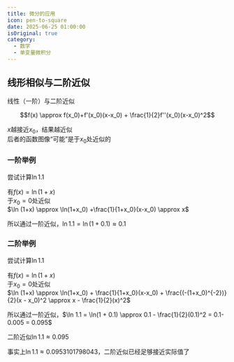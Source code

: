 ```yaml
---
title: 微分的应用
icon: pen-to-square
date: 2025-06-25 01:00:00
isOriginal: true
category:
  - 数学
  - 单变量微积分
---
```


<!-- more -->

## 线形相似与二阶近似

线性（一阶）与二阶近似

$$f(x) \approx f(x_0)+f'(x_0)(x-x_0) + \frac{1}{2}f''(x_0)(x-x_0)^2$$

$x$越接近$x_0$，结果越近似  
后者的函数图像“可能”是于$x_0$处近似的

### 一阶举例
尝试计算$\ln 1.1$

有$f(x) = \ln (1+x)$  
于$x_0 = 0$处近似  
$\ln (1+x) \approx \ln(1+x_0) +\frac{1}{1+x_0}(x-x_0) \approx x$  

所以通过一阶近似，$\ln 1.1 = \ln(1 + 0.1) \approx 0.1$

### 二阶举例

尝试计算$\ln 1.1$

有$f(x) = \ln (1+x)$  
于$x_0 = 0$处近似  
$\ln (1+x) \approx \ln(1+x_0) + \frac{1}{1+x_0}(x-x_0) + \frac{(-(1+x_0)^{-2})}{2}(x - x_0)^2 \approx x - \frac{1}{2}(x)^2$  

所以通过一阶近似，$\ln 1.1 = \ln(1 + 0.1) \approx 0.1 - \frac{1}{2}(0.1)^2 = 0.1- 0.005 = 0.095$

二阶近似$\ln 1.1 \approx 0.095$

事实上$\ln 1.1 \approx 0.0953101798043$，二阶近似已经足够接近实际值了